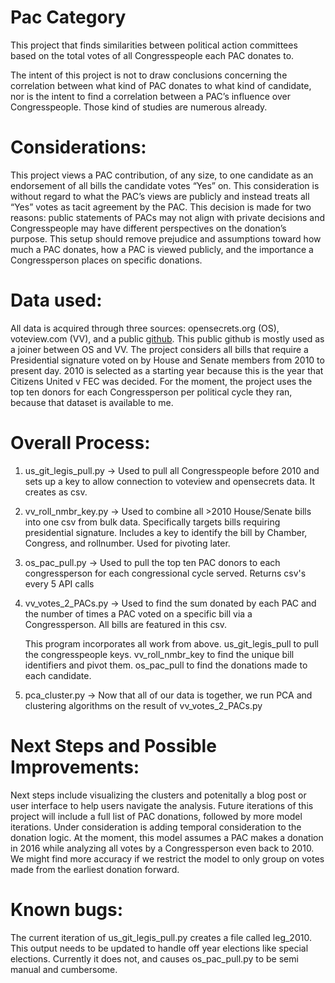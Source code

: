 # Pac Category

This project that finds similarities between political action committees based on the total votes of all Congresspeople each PAC donates to. 

The intent of this project is not to draw conclusions concerning the correlation between what kind of PAC donates to what kind of candidate, nor is the intent to find a correlation between a PAC’s influence over Congresspeople. Those kind of studies are numerous already. 

# Considerations: 
This project views a PAC contribution, of any size, to one candidate as an endorsement of all bills the candidate votes “Yes” on. This consideration is without regard to what the PAC’s views are publicly and instead treats all “Yes” votes as tacit agreement by the PAC. This decision is made for two reasons: public statements of PACs may not align with private decisions and Congresspeople may have different perspectives on the donation’s purpose. This setup should remove prejudice and assumptions toward how much a PAC donates, how a PAC is viewed publicly, and the importance a Congressperson places on specific donations.

# Data used:
All data is acquired through three sources: opensecrets.org (OS), voteview.com (VV), and a public [github](https://github.com/unitedstates/congress-legislators). This public github is mostly used as a joiner between OS and VV. The project considers all bills that require a Presidential signature voted on by House and Senate members from 2010 to present day. 2010 is selected as a starting year because this is the year that Citizens United v FEC was decided. For the moment, the project uses the top ten donors for each Congressperson per political cycle they ran, because that dataset is available to me.

# Overall Process:
1. us_git_legis_pull.py -> Used to pull all Congresspeople before 2010 and sets up a key to allow connection to voteview and opensecrets data. It creates as csv.
2. vv_roll_nmbr_key.py -> Used to combine all >2010 House/Senate bills into one csv from bulk data. Specifically targets bills requiring presidential signature. Includes a key to identify the bill by Chamber, Congress, and rollnumber. Used for pivoting later.
3. os_pac_pull.py -> Used to pull the top ten PAC donors to each congressperson for each congressional cycle served. Returns csv's every 5 API calls
4. vv_votes_2_PACs.py -> Used to find the sum donated by each PAC and the number of times a PAC voted on a specific bill via a Congressperson. All bills are featured in this csv.

   This program incorporates all work from above. us_git_legis_pull to pull the congresspeople keys. vv_roll_nmbr_key to find the unique bill identifiers and pivot them. os_pac_pull to find the donations made to each candidate.
   
5. pca_cluster.py -> Now that all of our data is together, we run PCA and clustering algorithms on the result of vv_votes_2_PACs.py

# Next Steps and Possible Improvements:
Next steps include visualizing the clusters and potenitally a blog post or user interface to help users navigate the analysis. Future iterations of this project will include a full list of PAC donations, followed by more model iterations. Under consideration is adding temporal consideration to the donation logic. At the moment, this model assumes a PAC makes a donation in 2016 while analyzing all votes by a Congressperson even back to 2010. We might find more accuracy if we restrict the model to only group on votes made from the earliest donation forward. 

# Known bugs: 
The current iteration of us_git_legis_pull.py creates a file called leg_2010. This output needs to be updated to handle off year elections like special elections. Currently it does not, and causes os_pac_pull.py to be semi manual and cumbersome.

	
